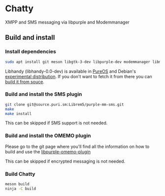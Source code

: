 # Chatty

XMPP and SMS messaging via libpurple and Modemmanager


## Build and install

### Install dependencies

``` bash
sudo apt install git meson libgtk-3-dev libpurple-dev modemmanager libmxml-dev libxml2-dev libsqlite3-dev libgcrypt20-dev libhandy-0.0-dev
```

Libhandy (libhandy-0.0-dev) is available in [PureOS][0] and  Debian's
[experimental distribution][1].  If you don't want to fetch it from there you
can [build it from souce][2].

### Build and install the SMS plugin
``` bash
git clone git@source.puri.sm:Librem5/purple-mm-sms.git
make
make install
```

This can be skipped if SMS support is not needed.

### Build and install the OMEMO plugin
Please go to the git page where you'll find all the information on how to build and use the
[libpurple-omemo-plugin](https://github.com/manchito/libpurple-omemo-plugin)

This can be skipped if encrypted messaging is not needed.

### Build Chatty
``` bash
meson build
ninja -C build
```

[0]: http://software.pureos.net/search_pkg?term=libhandy-0.0-dev
[1]: https://packages.debian.org/search?keywords=libhandy-0.0-dev
[2]: https://source.puri.sm/Librem5/libhandy
